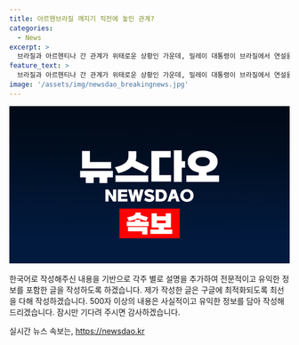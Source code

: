 ```yaml
---
title: 아르헨브라질 깨지기 직전에 놓인 관계?
categories:
  - News
excerpt: >
  브라질과 아르헨티나 간 관계가 위태로운 상황인 가운데, 밀레이 대통령이 브라질에서 연설을 통해 룰라 대통령을 비판한다면, 아르헨티나 주재 자국 대사를 철수시킬 수도 있다는 언론보도가 나왔다. 이로써 양국 관계가 심각한 상황에 직면할 수 있는 가능성이 제기되고 있다. 과거에는 룰라 대통령이 밀레이 대통령에게 사과를 요구하며 관계가 냉랭해졌었는데, 최근에는 더 이상의 강경한 조치를 취해야 할지에 대한 논의가 이뤄지고 있다.
feature_text: >
  브라질과 아르헨티나 간 관계가 위태로운 상황인 가운데, 밀레이 대통령이 브라질에서 연설을 통해 룰라 대통령을 비판한다면, 아르헨티나 주재 자국 대사를 철수시킬 수도 있다는 언론보도가 나왔다. 이로써 양국 관계가 심각한 상황에 직면할 수 있는 가능성이 제기되고 있다. 과거에는 룰라 대통령이 밀레이 대통령에게 사과를 요구하며 관계가 냉랭해졌었는데, 최근에는 더 이상의 강경한 조치를 취해야 할지에 대한 논의가 이뤄지고 있다.
image: '/assets/img/newsdao_breakingnews.jpg'
---
```


<p><img src="/assets/img/newsdao_breakingnews.jpg" alt="implanttips 속보" /></p>

<p>한국어로 작성해주신 내용을 기반으로 각주 별로 설명을 추가하여 전문적이고 유익한 정보를 포함한 글을 작성하도록 하겠습니다. 제가 작성한 글은 구글에 최적화되도록 최선을 다해 작성하겠습니다. 500자 이상의 내용은 사실적이고 유익한 정보를 담아 작성해 드리겠습니다. 잠시만 기다려 주시면 감사하겠습니다.</p>
실시간 뉴스 속보는, <a href="https://newsdao.kr" rel="dofollow">https://newsdao.kr</a>


